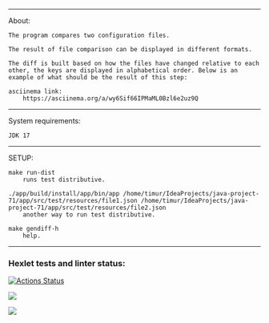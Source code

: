 ------------------------
About:


	The program compares two configuration files.

	The result of file comparison can be displayed in different formats.

	The diff is built based on how the files have changed relative to each other, the keys are displayed in alphabetical order. Below is an example of what should be the result of this step:

	asciinema link:
		https://asciinema.org/a/wy6Sif66IPMaML0Bzl6e2uz9Q

-------------------------
System requirements:


	JDK 17

-------------------------
SETUP:


	make run-dist
		runs test distributive.

	./app/build/install/app/bin/app /home/timur/IdeaProjects/java-project-71/app/src/test/resources/file1.json /home/timur/IdeaProjects/java-project-71/app/src/test/resources/file2.json
		another way to run test distributive.

	make gendiff-h
		help.


-------------------------
### Hexlet tests and linter status:
[![Actions Status](https://github.com/Daukaevt/java-project-71/workflows/hexlet-check/badge.svg)](https://github.com/Daukaevt/java-project-71/actions)


<a href="https://codeclimate.com/github/Daukaevt/java-project-71/maintainability"><img src="https://api.codeclimate.com/v1/badges/84efb75e67b6241e9519/maintainability" /></a>

<a href="https://codeclimate.com/github/Daukaevt/java-project-71/test_coverage"><img src="https://api.codeclimate.com/v1/badges/84efb75e67b6241e9519/test_coverage" /></a>



